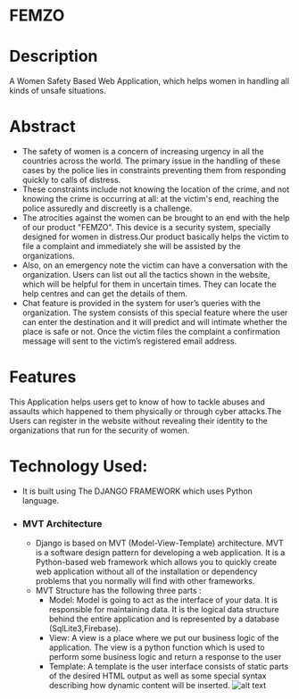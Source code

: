 # FEMZO
# Description
A Women Safety Based Web Application,  which helps women in handling all kinds of unsafe situations.
# Abstract
- The safety of women is a concern of increasing urgency in all the countries across the world.
The primary issue in the handling of these cases by the police lies in constraints preventing
them from responding quickly to calls of distress.
- These constraints include not knowing the
location of the crime, and not knowing the crime is occurring at all: at the victim's end,
reaching the police assuredly and discreetly is a challenge. 
- The atrocities against the women
can be brought to an end with the help of our product "FEMZO". This device is a security
system, specially designed for women in distress.Our product basically helps the victim to
file a complaint and immediately she will be assisted by the organizations.
- Also,
on an emergency note the victim can have a conversation with the organization. Users can
list out all the tactics shown in the website, which will be helpful for them in uncertain times.
They can locate the help centres and can get the details of them.
- Chat feature is provided in
the system for user’s queries with the organization. The system consists of this special feature
where the user can enter the destination and it will predict and will intimate whether the place
is safe or not. Once the victim files the complaint a confirmation message will sent to the
victim’s registered email address.
# Features
This Application helps users get to know of how to tackle abuses and assaults which happened to them physically or through cyber attacks.The Users can register in the website without revealing their identity to the organizations that run for the security of women.


# Technology Used:
- It is built using The DJANGO FRAMEWORK which uses Python language.
- ### MVT Architecture
    - Django is based on MVT (Model-View-Template) architecture. MVT is a software design pattern for developing a web application. It is a Python-based web framework which allows you to quickly create web application without all of the installation or dependency problems that you normally will find with other frameworks.
    - MVT Structure has the following three parts :
        - Model: Model is going to act as the interface of your data. It is responsible for maintaining data. It is the logical data structure behind the entire application and is represented by a database (SqlLite3,Firebase).
        - View: A view is a place where we put our business logic of the application. The view is a python function which is used to perform some business logic and return a response to the user
        - Template: A template is the user interface consists of static parts of the desired HTML output as well as some special syntax describing how dynamic content will be inserted.
     ![alt text]((image)!https://media.geeksforgeeks.org/wp-content/uploads/20210606092225/image.png)


 
